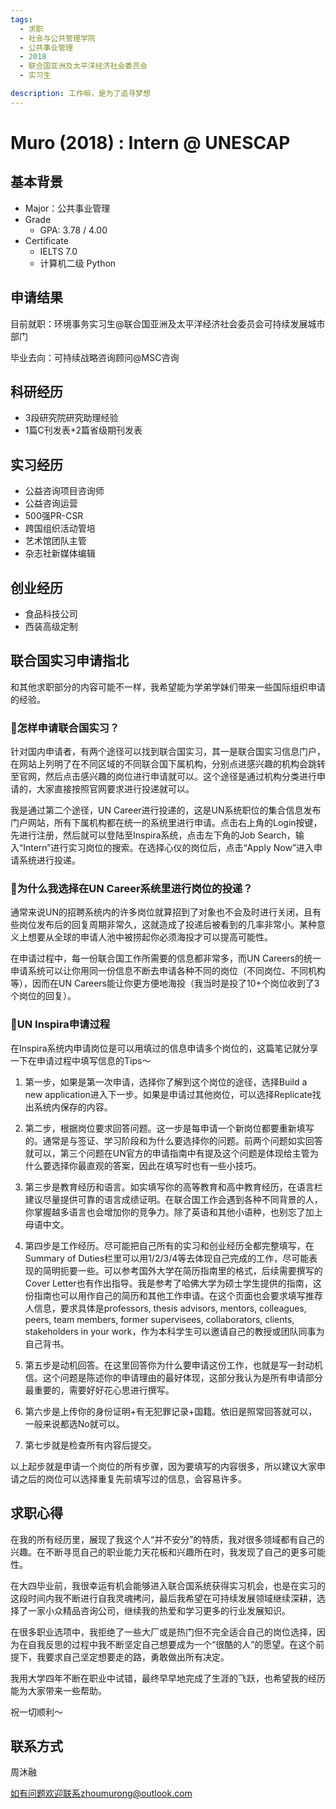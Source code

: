 ```yaml
---
tags:
  - 求职
  - 社会与公共管理学院
  - 公共事业管理
  - 2018
  - 联合国亚洲及太平洋经济社会委员会
  - 实习生

description: 工作嘛，是为了追寻梦想
---
```


# Muro (2018) : Intern @ UNESCAP

## 基本背景

- Major：公共事业管理
- Grade
  - GPA: 3.78 / 4.00
- Certificate
  - IELTS 7.0
  - 计算机二级 Python

## 申请结果

目前就职：环境事务实习生@联合国亚洲及太平洋经济社会委员会可持续发展城市部门

毕业去向：可持续战略咨询顾问@MSC咨询

## 科研经历

- 3段研究院研究助理经验
- 1篇C刊发表+2篇省级期刊发表

## 实习经历

- 公益咨询项目咨询师
- 公益咨询运营
- 500强PR-CSR
- 跨国组织活动管培
- 艺术馆团队主管
- 杂志社新媒体编辑

## 创业经历

- 食品科技公司
- 西装高级定制

## 联合国实习申请指北

和其他求职部分的内容可能不一样，我希望能为学弟学妹们带来一些国际组织申请的经验。

### 💙怎样申请联合国实习？
针对国内申请者，有两个途径可以找到联合国实习，其一是联合国实习信息门户，在网站上列明了在不同区域的不同联合国下属机构，分别点进感兴趣的机构会跳转至官网，然后点击感兴趣的岗位进行申请就可以。这个途径是通过机构分类进行申请的，大家直接按照官网要求进行投递就可以。

我是通过第二个途径，UN Career进行投递的，这是UN系统职位的集合信息发布门户网站，所有下属机构都在统一的系统里进行申请。点击右上角的Login按键，先进行注册，然后就可以登陆至Inspira系统，点击左下角的Job Search，输入“Intern”进行实习岗位的搜索。在选择心仪的岗位后，点击“Apply Now”进入申请系统进行投递。

### 💙为什么我选择在UN Career系统里进行岗位的投递？
通常来说UN的招聘系统内的许多岗位就算招到了对象也不会及时进行关闭，且有些岗位发布后的回复周期非常久，这就造成了投递后被看到的几率非常小。某种意义上想要从全球的申请人池中被捞起你必须海投才可以提高可能性。

在申请过程中，每一份联合国工作所需要的信息都非常多，而UN Careers的统一申请系统可以让你用同一份信息不断去申请各种不同的岗位（不同岗位、不同机构等），因而在UN Careers能让你更方便地海投（我当时是投了10+个岗位收到了3个岗位的回复）。

### 💙UN Inspira申请过程
在Inspira系统内申请岗位是可以用填过的信息申请多个岗位的，这篇笔记就分享一下在申请过程中填写信息的Tips～

1. 第一步，如果是第一次申请，选择你了解到这个岗位的途径，选择Build a new application进入下一步。如果是申请过其他岗位，可以选择Replicate找出系统内保存的内容。

2. 第二步，根据岗位要求回答问题。这一步是每申请一个新岗位都要重新填写的。通常是与签证、学习阶段和为什么要选择你的问题。前两个问题如实回答就可以，第三个问题在UN官方的申请指南中有提及这个问题是体现给主管为什么要选择你最直观的答案，因此在填写时也有一些小技巧。

3. 第三步是教育经历和语言。如实填写你的高等教育和高中教育经历，在语言栏建议尽量提供可靠的语言成绩证明。在联合国工作会遇到各种不同背景的人，你掌握越多语言也会增加你的竞争力。除了英语和其他小语种，也别忘了加上母语中文。

4. 第四步是工作经历。尽可能把自己所有的实习和创业经历全都完整填写，在Summary of Duties栏里可以用1/2/3/4等去体现自己完成的工作，尽可能表现的简明扼要一些。可以参考国外大学在简历指南里的格式，后续需要撰写的Cover Letter也有作出指导。我是参考了哈佛大学为硕士学生提供的指南，这份指南也可以用作自己的简历和其他工作申请。在这个页面也会要求填写推荐人信息，要求具体是professors, thesis advisors, mentors, colleagues, peers, team members, former supervisees, collaborators, clients, stakeholders in your work，作为本科学生可以邀请自己的教授或团队同事为自己背书。

5. 第五步是动机回答。在这里回答你为什么要申请这份工作，也就是写一封动机信。这个问题是陈述你的申请理由的最好体现，这部分我认为是所有申请部分最重要的，需要好好花心思进行撰写。

6. 第六步是上传你的身份证明+有无犯罪记录+国籍。依旧是照常回答就可以，一般来说都选No就可以。

7. 第七步就是检查所有内容后提交。

以上起步就是申请一个岗位的所有步骤，因为要填写的内容很多，所以建议大家申请之后的岗位可以选择重复先前填写过的信息，会容易许多。

## 求职心得

在我的所有经历里，展现了我这个人“并不安分”的特质，我对很多领域都有自己的兴趣。在不断寻觅自己的职业能力天花板和兴趣所在时，我发现了自己的更多可能性。

在大四毕业前，我很幸运有机会能够进入联合国系统获得实习机会，也是在实习的这段时间内我不断进行自我灵魂拷问，最后我希望在可持续发展领域继续深耕，选择了一家小众精品咨询公司，继续我的热爱和学习更多的行业发展知识。

在很多职业选项中，我拒绝了一些大厂或是热门但不完全适合自己的岗位选择，因为在自我反思的过程中我不断坚定自己想要成为一个“很酷的人”的愿望。在这个前提下，我要求自己坚定想要走的路，勇敢做出所有决定。

我用大学四年不断在职业中试错，最终早早地完成了生涯的飞跃，也希望我的经历能为大家带来一些帮助。

祝一切顺利～


## 联系方式 

周沐融

如有问题欢迎联系zhoumurong@outlook.com
